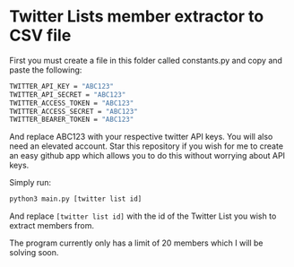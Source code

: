 # Twitter Lists member extractor to CSV file

First you must create a file in this folder called constants.py and copy and paste the following:
```bash
TWITTER_API_KEY = "ABC123"
TWITTER_API_SECRET = "ABC123"
TWITTER_ACCESS_TOKEN = "ABC123"
TWITTER_ACCESS_SECRET = "ABC123"
TWITTER_BEARER_TOKEN = "ABC123"
```
And replace ABC123 with your respective twitter API keys. You will also need an elevated account. Star this repository if you wish for me to create an easy github app which allows you to do this without worrying about API keys.

Simply run:
```bash
python3 main.py [twitter list id]
```
And replace `[twitter list id]` with the id of the Twitter List you wish to extract members from.

The program currently only has a limit of 20 members which I will be solving soon.
